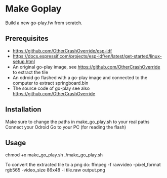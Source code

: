 # Make Goplay

Build a new go-play.fw from scratch.

## Prerequisites
* https://github.com/OtherCrashOverride/esp-idf
* https://docs.espressif.com/projects/esp-idf/en/latest/get-started/linux-setup.html
* An original go-play image, see https://github.com/OtherCrashOverride to extract the tile
* An odroid go flashed with a go-play image and connected to the computer to extract springboard.bin
* The source code of go-play see also https://github.com/OtherCrashOverride

## Installation
Make sure to change the paths in make_go_play.sh to your real paths
Connect your Odroid Go to your PC (for reading the flash)

## Usage
chmod +x make_go_play.sh
./make_go_play.sh

To convert the extracted tile to a png do:
ffmpeg -f rawvideo -pixel_format rgb565 -video_size 86x48 -i tile.raw output.png
